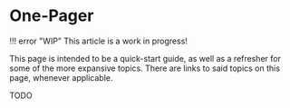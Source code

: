 # One-Pager

!!! error "WIP"
    This article is a work in progress!

This page is intended to be a quick-start guide, as well as a refresher for some of the more expansive topics. There are links to said topics on this page, whenever applicable.

TODO
